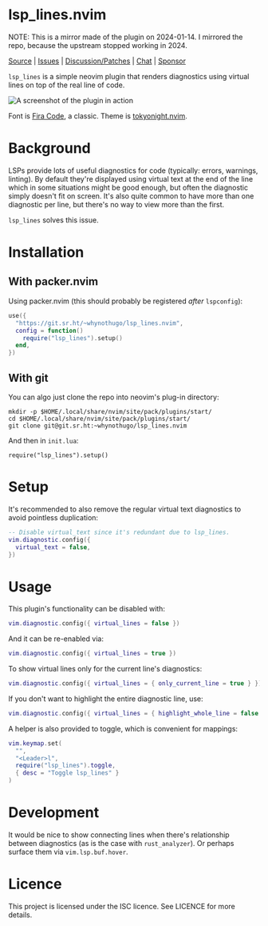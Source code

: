 # lsp_lines.nvim

NOTE: This is a mirror made of the plugin on 2024-01-14. I mirrored the repo,
because the upstream stopped working in 2024.

[Source](https://git.sr.ht/~whynothugo/lsp_lines.nvim) |
[Issues](https://todo.sr.ht/~whynothugo/lsp_lines.nvim) |
[Discussion/Patches](https://lists.sr.ht/~whynothugo/lsp_lines.nvim) |
[Chat](irc://ircs.libera.chat:6697/#whynothugo) |
[Sponsor](https://whynothugo.nl/sponsor/)

`lsp_lines` is a simple neovim plugin that renders diagnostics using virtual
lines on top of the real line of code.

![A screenshot of the plugin in action](screenshot.png)

Font is [Fira Code][font], a classic.
Theme is [tokyonight.nvim][theme].

[font]: https://github.com/tonsky/FiraCode
[theme]: https://github.com/folke/tokyonight.nvim

# Background

LSPs provide lots of useful diagnostics for code (typically: errors, warnings,
linting). By default they're displayed using virtual text at the end of the
line which in some situations might be good enough, but often the diagnostic
simply doesn't fit on screen. It's also quite common to have more than one
diagnostic per line, but there's no way to view more than the first.

`lsp_lines` solves this issue.

# Installation

## With packer.nvim

Using packer.nvim (this should probably be registered _after_ `lspconfig`):

```lua
use({
  "https://git.sr.ht/~whynothugo/lsp_lines.nvim",
  config = function()
    require("lsp_lines").setup()
  end,
})
```

## With git

You can algo just clone the repo into neovim's plug-in directory:

    mkdir -p $HOME/.local/share/nvim/site/pack/plugins/start/
    cd $HOME/.local/share/nvim/site/pack/plugins/start/
    git clone git@git.sr.ht:~whynothugo/lsp_lines.nvim

And then in `init.lua`:

    require("lsp_lines").setup()

# Setup

It's recommended to also remove the regular virtual text diagnostics to avoid
pointless duplication:

```lua
-- Disable virtual_text since it's redundant due to lsp_lines.
vim.diagnostic.config({
  virtual_text = false,
})
```

# Usage

This plugin's functionality can be disabled with:

```lua
vim.diagnostic.config({ virtual_lines = false })
```

And it can be re-enabled via:

```lua
vim.diagnostic.config({ virtual_lines = true })
```

To show virtual lines only for the current line's diagnostics:

```lua
vim.diagnostic.config({ virtual_lines = { only_current_line = true } })
```

If you don't want to highlight the entire diagnostic line, use:

```lua
vim.diagnostic.config({ virtual_lines = { highlight_whole_line = false } })
```

A helper is also provided to toggle, which is convenient for mappings:

```lua
vim.keymap.set(
  "",
  "<Leader>l",
  require("lsp_lines").toggle,
  { desc = "Toggle lsp_lines" }
)
```

# Development

It would be nice to show connecting lines when there's relationship between
diagnostics (as is the case with `rust_analyzer`). Or perhaps surface them via
`vim.lsp.buf.hover`.

# Licence

This project is licensed under the ISC licence. See LICENCE for more details.

